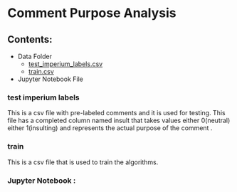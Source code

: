 # Comment Purpose Analysis


## Contents:
* Data Folder 
  * [test_imperium_labels.csv](#test-imperium-labels)
  * [train.csv](#train)
* Jupyter Notebook File 


### test imperium labels 
This is a csv file with pre-labeled comments and it is used for testing.
This file has a completed column named insult that takes values either 0(neutral) either 1(insulting) and represents the actual purpose of the comment . 

### train
This is a csv file that is used to train the algorithms.

### Jupyter Notebook :
